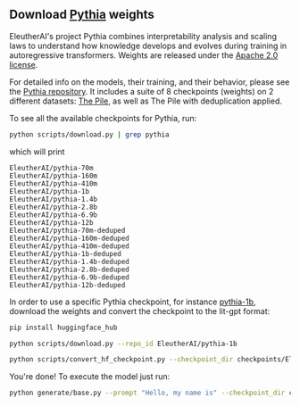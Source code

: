 ## Download [Pythia](https://github.com/EleutherAI/pythia) weights

EleutherAI's project Pythia combines interpretability analysis and scaling laws to understand how knowledge develops and evolves during training in autoregressive transformers. Weights are released under the [Apache 2.0 license](https://www.apache.org/licenses/LICENSE-2.0).

For detailed info on the models, their training, and their behavior, please see the [Pythia repository](https://github.com/EleutherAI/pythia).
It includes a suite of 8 checkpoints (weights) on 2 different datasets: [The Pile](https://pile.eleuther.ai/), as well as The Pile with deduplication applied.

To see all the available checkpoints for Pythia, run:

```bash
python scripts/download.py | grep pythia
```

which will print

```text
EleutherAI/pythia-70m
EleutherAI/pythia-160m
EleutherAI/pythia-410m
EleutherAI/pythia-1b
EleutherAI/pythia-1.4b
EleutherAI/pythia-2.8b
EleutherAI/pythia-6.9b
EleutherAI/pythia-12b
EleutherAI/pythia-70m-deduped
EleutherAI/pythia-160m-deduped
EleutherAI/pythia-410m-deduped
EleutherAI/pythia-1b-deduped
EleutherAI/pythia-1.4b-deduped
EleutherAI/pythia-2.8b-deduped
EleutherAI/pythia-6.9b-deduped
EleutherAI/pythia-12b-deduped
```

In order to use a specific Pythia checkpoint, for instance [pythia-1b](https://huggingface.co/EleutherAI/pythia-1b), download the weights and convert the checkpoint to the lit-gpt format:

```bash
pip install huggingface_hub

python scripts/download.py --repo_id EleutherAI/pythia-1b

python scripts/convert_hf_checkpoint.py --checkpoint_dir checkpoints/EleutherAI/pythia-1b
```

You're done! To execute the model just run:

```bash
python generate/base.py --prompt "Hello, my name is" --checkpoint_dir checkpoints/EleutherAI/pythia-1b
```
